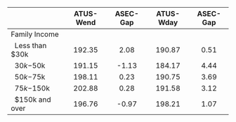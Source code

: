 
|                      |    ATUS-Wend |     ASEC-Gap |    ATUS-Wday |     ASEC-Gap |
| -------------------- | :----------: | :----------: | :----------: | :----------: |
| Family Income        |              |              |              |              |
| &nbsp;&nbsp;Less than $30k |       192.35 |         2.08 |       190.87 |         0.51 |
| &nbsp;&nbsp;$30k-$50k |       191.15 |        -1.13 |       184.17 |         4.44 |
| &nbsp;&nbsp;$50k-$75k |       198.11 |         0.23 |       190.75 |         3.69 |
| &nbsp;&nbsp;$75k-$150k |       202.88 |         0.28 |       191.58 |         3.12 |
| &nbsp;&nbsp;$150k and over |       196.76 |        -0.97 |       198.21 |         1.07 |

